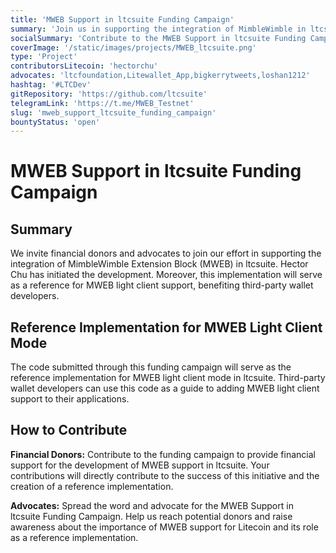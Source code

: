 ```yaml
---
title: 'MWEB Support in ltcsuite Funding Campaign'
summary: 'Join us in supporting the integration of MimbleWimble in ltcsuite for fungible Litecoin functionality and as a reference implementation for MWEB light client mode.'
socialSummary: 'Contribute to the MWEB Support in ltcsuite Funding Campaign and be a part of shaping the future of Litecoin development. This implementation will serve as a reference for MWEB light client support.'
coverImage: '/static/images/projects/MWEB_ltcsuite.png'
type: 'Project'
contributorsLitecoin: 'hectorchu'
advocates: 'ltcfoundation,Litewallet_App,bigkerrytweets,loshan1212'
hashtag: '#LTCDev'
gitRepository: 'https://github.com/ltcsuite'
telegramLink: 'https://t.me/MWEB_Testnet'
slug: 'mweb_support_ltcsuite_funding_campaign'
bountyStatus: 'open'
---
```


# MWEB Support in ltcsuite Funding Campaign

## Summary

We invite financial donors and advocates to join our effort in supporting the integration of MimbleWimble Extension Block (MWEB) in ltcsuite. Hector Chu has initiated the development. Moreover, this implementation will serve as a reference for MWEB light client support, benefiting third-party wallet developers.

## Reference Implementation for MWEB Light Client Mode

The code submitted through this funding campaign will serve as the reference implementation for MWEB light client mode in ltcsuite. Third-party wallet developers can use this code as a guide to adding MWEB light client support to their applications.

## How to Contribute

**Financial Donors:** Contribute to the funding campaign to provide financial support for the development of MWEB support in ltcsuite. Your contributions will directly contribute to the success of this initiative and the creation of a reference implementation.

**Advocates:** Spread the word and advocate for the MWEB Support in ltcsuite Funding Campaign. Help us reach potential donors and raise awareness about the importance of MWEB support for Litecoin and its role as a reference implementation.
